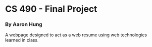 # CS 490 - Final Project
### By Aaron Hung

A webpage designed to act as a web resume using web technologies learned in class.
